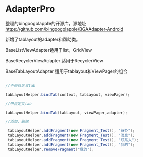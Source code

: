 # AdapterPro
整理的bingoogolapple的开源库，源地址 https://github.com/bingoogolapple/BGAAdapter-Android

新增了tablayout的adapter和帮助类。

BaseListViewAdapter适用于list，GridView

BaseRecyclerViewAdapter 适用于RecyclerView

BaseTabLayoutAdapter 适用于tablayout和ViewPager的组合

```java

//不带自定义tab

tabLayoutHelper.bindTab(context, tabLayout, viewPager);

//带自定义tab

tabLayoutHelper.bindTab(tabLayout, viewPager,adapter);

//添加，删除

 tabLayoutHelper.addFragment(new Fragment_Test(), "待办");
 tabLayoutHelper.addFragment(new Fragment_Test(), "消息");
 tabLayoutHelper.addFragment(new Fragment_Test(), "联系人");
 tabLayoutHelper.addFragment(new Fragment_Test(), "我的");
 tabLayoutHelper.removeFragment("我的");

```